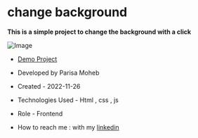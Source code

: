 # change background

**This is a simple project  to change the background with a click**

![Image](https://github.com/user-attachments/assets/9459218b-18b1-4bc7-bfa7-8e40cb8c3d2d)

- [Demo Project](address)

- Developed by Parisa Moheb

- Created - 2022-11-26

- Technologies Used - Html , css , js

- Role - Frontend

- How to reach me : with my [linkedin](https://www.linkedin.com/in/Parisa-Moheb)
